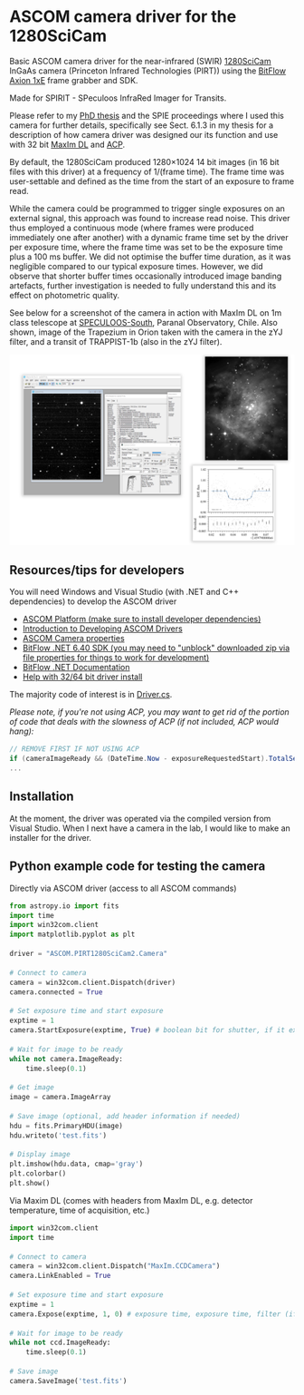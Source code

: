 # ASCOM camera driver for the 1280SciCam
Basic ASCOM camera driver for the near-infrared (SWIR) [1280SciCam](https://www.princetonirtech.com/products/1280scicam) InGaAs camera (Princeton Infrared Technologies (PIRT)) using the [BitFlow Axion 1xE](https://www.bitflow.com/products/camera-link/axion-1xe/) frame grabber and SDK. 

Made for SPIRIT - SPeculoos InfraRed Imager for Transits. 

Please refer to my [PhD thesis](https://doi.org/10.17863/CAM.96904) and the SPIE proceedings where I used this camera for further details, specifically see Sect. 6.1.3 in my thesis for a description of how camera driver was designed our its function and use with 32 bit [MaxIm DL](https://diffractionlimited.com/product/maxim-dl/) and [ACP](http://acp.dc3.com/index2.html).

By default, the 1280SciCam produced 1280×1024 14 bit images (in 16 bit files with this driver) at a frequency of 1/(frame time). The frame time was user-settable and defined as the time from the start of an exposure to frame read.

While the camera could be programmed to trigger single exposures on an external signal, this approach was found to increase read noise. This driver thus employed a continuous mode (where frames were produced immediately one after another) with a dynamic frame time set by the driver per exposure time, where the frame time was set to be the exposure time plus a 100 ms buffer. We did not optimise the buffer time duration, as it was negligible compared to our typical exposure times. However, we did observe that shorter buffer times occasionally introduced image banding artefacts, further investigation is needed to fully understand this and its effect on photometric quality.

See below for a screenshot of the camera in action with MaxIm DL on 1m class telescope at [SPECULOOS-South](https://en.wikipedia.org/wiki/SPECULOOS), Paranal Observatory, Chile. Also shown, image of the Trapezium in Orion taken with the camera in the zYJ filter, and a transit of TRAPPIST-1b (also in the zYJ filter).

![Collection of images](screenshot-image-transit.png)


## Resources/tips for developers

You will need Windows and Visual Studio (with .NET and C++ dependencies) to develop the ASCOM driver

- [ASCOM Platform (make sure to install developer dependencies)](https://github.com/ASCOMInitiative/ASCOMPlatform/releases)
- [Introduction to Developing ASCOM Drivers](<./Introduction to Developing ASCOM Drivers.pdf>)
- [ASCOM Camera properties](https://ascom-standards.org/Help/Developer/html/Properties_T_ASCOM_DeviceInterface_ICameraV3.htm)
- [BitFlow .NET 6.40 SDK (you may need to "unblock" downloaded zip via file properties for things to work for development)](https://www.bitflow.com/downloads/BitFlow.NET_SDK640.zip)
- [BitFlow .NET Documentation](https://www.bitflow.com/BF.NET/html/index.html)
- [Help with 32/64 bit driver install](https://ascomtalk.groups.io/g/Developer/topic/88285738#msg4745)

The majority code of interest is in [Driver.cs](ASCOM.PIRT1280SciCam2.Camera/Driver.cs). 

_Please note, if you're not using ACP, you may want to get rid of the portion of code that deals with the slowness of ACP (if not included, ACP would hang):_

```c#
// REMOVE FIRST IF NOT USING ACP
if (cameraImageReady && (DateTime.Now - exposureRequestedStart).TotalSeconds < 1.5)
...
```
            

## Installation

At the moment, the driver was operated via the compiled version from Visual Studio. When I next have a camera in the lab, I would like to make an installer for the driver.


## Python example code for testing the camera

Directly via ASCOM driver (access to all ASCOM commands)
```python
from astropy.io import fits
import time
import win32com.client
import matplotlib.pyplot as plt

driver = "ASCOM.PIRT1280SciCam2.Camera"

# Connect to camera
camera = win32com.client.Dispatch(driver)
camera.connected = True

# Set exposure time and start exposure
exptime = 1
camera.StartExposure(exptime, True) # boolean bit for shutter, if it existed.

# Wait for image to be ready
while not camera.ImageReady:
    time.sleep(0.1)

# Get image
image = camera.ImageArray

# Save image (optional, add header information if needed)
hdu = fits.PrimaryHDU(image)
hdu.writeto('test.fits')

# Display image
plt.imshow(hdu.data, cmap='gray')
plt.colorbar()
plt.show()

```

Via Maxim DL (comes with headers from MaxIm DL, e.g. detector temperature, time of acquisition, etc.)
```python
import win32com.client
import time

# Connect to camera
camera = win32com.client.Dispatch("MaxIm.CCDCamera")
camera.LinkEnabled = True

# Set exposure time and start exposure
exptime = 1
camera.Expose(exptime, 1, 0) # exposure time, exposure time, filter (if filter wheel set to 0 position)

# Wait for image to be ready
while not ccd.ImageReady:
    time.sleep(0.1)

# Save image
camera.SaveImage('test.fits')
```

